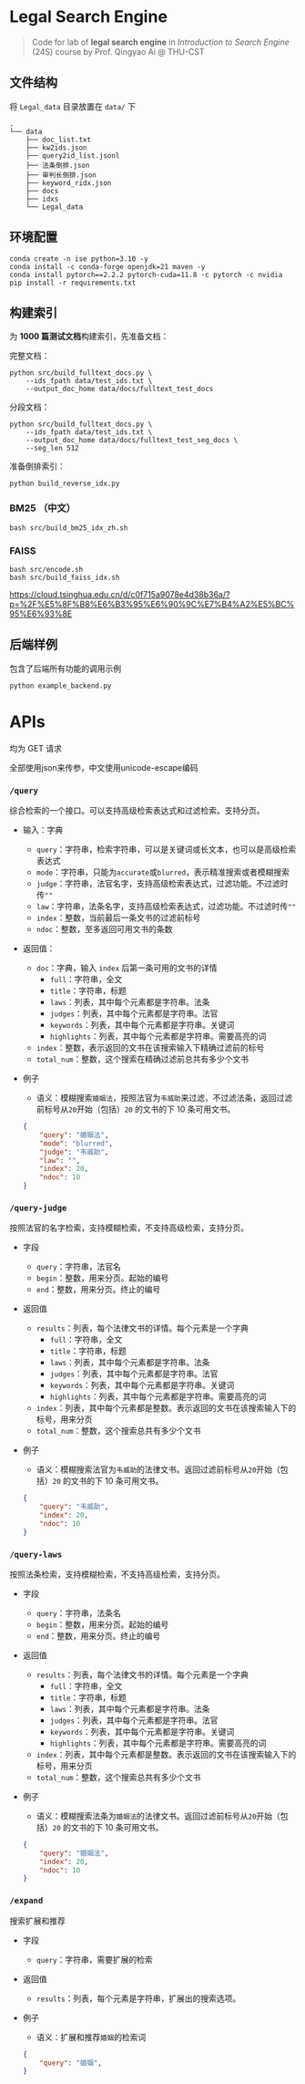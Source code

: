 # Legal Search Engine

> Code for lab of **legal search engine** in *Introduction to Search Engine* (24S) course by Prof. Qingyao Ai @ THU-CST

## 文件结构

将 `Legal_data` 目录放置在 `data/` 下

```
.
└── data
    ├── doc_list.txt
    ├── kw2ids.json
    ├── query2id_list.jsonl
    ├── 法条倒排.json
    ├── 审判长倒排.json
    ├── keyword_ridx.json
    ├── docs
    ├── idxs
    └── Legal_data
```

## 环境配置

```shell
conda create -n ise python=3.10 -y
conda install -c conda-forge openjdk=21 maven -y
conda install pytorch==2.2.2 pytorch-cuda=11.8 -c pytorch -c nvidia
pip install -r requirements.txt
```

## 构建索引

为 **1000 篇测试文档**构建索引，先准备文档：

完整文档：
```shell
python src/build_fulltext_docs.py \
    --ids_fpath data/test_ids.txt \
    --output_doc_home data/docs/fulltext_test_docs
```

分段文档：
```shell
python src/build_fulltext_docs.py \
    --ids_fpath data/test_ids.txt \
    --output_doc_home data/docs/fulltext_test_seg_docs \
    --seg_len 512
```

准备倒排索引：
```shell
python build_reverse_idx.py
```


### BM25 （中文）

```shell
bash src/build_bm25_idx_zh.sh
```

### FAISS

```shell
bash src/encode.sh
bash src/build_faiss_idx.sh
```

https://cloud.tsinghua.edu.cn/d/c0f715a9078e4d38b36a/?p=%2F%E5%8F%B8%E6%B3%95%E6%90%9C%E7%B4%A2%E5%BC%95%E6%93%8E

## 后端样例

包含了后端所有功能的调用示例

```shell
python example_backend.py
```

# APIs

均为 GET 请求

全部使用json来传参，中文使用unicode-escape编码

### `/query`

综合检索的一个接口。可以支持高级检索表达式和过滤检索。支持分页。

- 输入：字典
    - `query`：字符串，检索字符串，可以是关键词或长文本，也可以是高级检索表达式
    - `mode`：字符串，只能为`accurate`或`blurred`，表示精准搜索或者模糊搜索
    - `judge`：字符串，法官名字，支持高级检索表达式，过滤功能。不过滤时传`""`
    - `law`：字符串，法条名字，支持高级检索表达式，过滤功能。不过滤时传`""`
    - `index`：整数，当前最后一条文书的过滤前标号
    - `ndoc`：整数，至多返回可用文书的条数

- 返回值：
    - `doc`：字典，输入 `index` 后第一条可用的文书的详情
        - `full`：字符串，全文
        - `title`：字符串，标题
        - `laws`：列表，其中每个元素都是字符串。法条
        - `judges`：列表，其中每个元素都是字符串。法官
        - `keywords`：列表，其中每个元素都是字符串。关键词
        - `highlights`：列表，其中每个元素都是字符串。需要高亮的词
    - `index`：整数，表示返回的文书在该搜索输入下精确过滤前的标号
    - `total_num`：整数，这个搜索在精确过滤前总共有多少个文书

- 例子
    - 语义：模糊搜索`婚姻法`，按照法官为`韦威助`来过滤，不过滤法条，返回过滤前标号从`20`开始（包括）`20` 的文书的下 10 条可用文书。
    ```json
    {
        "query": "婚姻法",
        "mode": "blurred",
        "judge": "韦威助",
        "law": "",
        "index": 20,
        "ndoc": 10
    }
    ```

### `/query-judge`

按照法官的名字检索，支持模糊检索，不支持高级检索，支持分页。

- 字段
    - `query`：字符串，法官名
    - `begin`：整数，用来分页。起始的编号
    - `end`：整数，用来分页。终止的编号

- 返回值
    - `results`：列表，每个法律文书的详情。每个元素是一个字典
        - `full`：字符串，全文
        - `title`：字符串，标题
        - `laws`：列表，其中每个元素都是字符串。法条
        - `judges`：列表，其中每个元素都是字符串。法官
        - `keywords`：列表，其中每个元素都是字符串。关键词
        - `highlights`：列表，其中每个元素都是字符串。需要高亮的词
    - `index`：列表，其中每个元素都是整数。表示返回的文书在该搜索输入下的标号，用来分页
    - `total_num`：整数，这个搜索总共有多少个文书

- 例子
    - 语义：模糊搜索法官为`韦威助`的法律文书。返回过滤前标号从`20`开始（包括）`20` 的文书的下 10 条可用文书。
    ```json
    {
        "query": "韦威助",
        "index": 20,
        "ndoc": 10
    }
    ```

### `/query-laws`

按照法条检索，支持模糊检索，不支持高级检索，支持分页。

- 字段
    - `query`：字符串，法条名
    - `begin`：整数，用来分页。起始的编号
    - `end`：整数，用来分页。终止的编号

- 返回值
    - `results`：列表，每个法律文书的详情。每个元素是一个字典
        - `full`：字符串，全文
        - `title`：字符串，标题
        - `laws`：列表，其中每个元素都是字符串。法条
        - `judges`：列表，其中每个元素都是字符串。法官
        - `keywords`：列表，其中每个元素都是字符串。关键词
        - `highlights`：列表，其中每个元素都是字符串。需要高亮的词
    - `index`：列表，其中每个元素都是整数。表示返回的文书在该搜索输入下的标号，用来分页
    - `total_num`：整数，这个搜索总共有多少个文书

- 例子
    - 语义：模糊搜索法条为`婚姻法`的法律文书。返回过滤前标号从`20`开始（包括）`20` 的文书的下 10 条可用文书。
    ```json
    {
        "query": "婚姻法",
        "index": 20,
        "ndoc": 10
    }
    ```

### `/expand`

搜索扩展和推荐

- 字段
    - `query`：字符串，需要扩展的检索

- 返回值
    - `results`：列表，每个元素是字符串，扩展出的搜索选项。

- 例子
    - 语义：扩展和推荐`婚姻`的检索词
    ```json
    {
        "query": "婚姻",
    }
    ```
    

